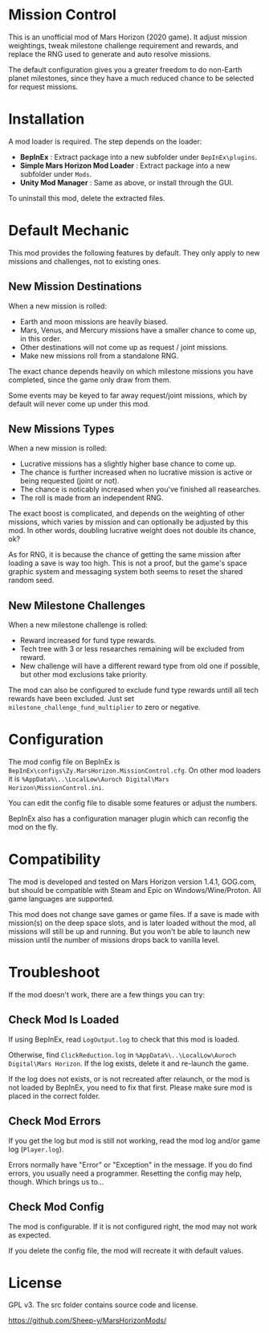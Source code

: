 # ﻿Mission Control #

This is an unofficial mod of Mars Horizon (2020 game).
It adjust mission weightings, tweak milestone challenge requirement and rewards, and replace the RNG used to generate and auto resolve missions.

The default configuration gives you a greater freedom to do non-Earth planet milestones,
since they have a much reduced chance to be selected for request missions.


# Installation #

A mod loader is required.  The step depends on the loader:

* **BepInEx** : Extract package into a new subfolder under `BepInEx\plugins`.
* **Simple Mars Horizon Mod Loader** : Extract package into a new subfolder under `Mods`.
* **Unity Mod Manager** : Same as above, or install through the GUI.

To uninstall this mod, delete the extracted files.


# Default Mechanic #

This mod provides the following features by default.
They only apply to new missions and challenges, not to existing ones.

## New Mission Destinations ##

When a new mission is rolled:

* Earth and moon missions are heavily biased.
* Mars, Venus, and Mercury missions have a smaller chance to come up, in this order.
* Other destinations will not come up as request / joint missions.
* Make new missions roll from a standalone RNG.

The exact chance depends heavily on which milestone missions you have completed,
since the game only draw from them.

Some events may be keyed to far away request/joint missions, which by default will never come up under this mod.

## New Missions Types ##

When a new mission is rolled:

* Lucrative missions has a slightly higher base chance to come up.
* The chance is further increased when no lucrative mission is active or being requested (joint or not).
* The chance is noticably increased when you've finished all reasearches.
* The roll is made from an independent RNG.

The exact boost is complicated, and depends on the weighting of other missions,
which varies by mission and can optionally be adjusted by this mod.
In other words, doubling lucrative weight does not double its chance, ok?

As for RNG, it is because the chance of getting the same mission after loading a save is way too high.
This is not a proof, but the game's space graphic system and messaging system both seems to reset the shared random seed.

## New Milestone Challenges ##

When a new milestone challenge is rolled:

* Reward increased for fund type rewards.
* Tech tree with 3 or less researches remaining will be excluded from reward.
* New challenge will have a different reward type from old one if possible, but other mod exclusions take priority.

The mod can also be configured to exclude fund type rewards untill all tech rewards have been excluded.
Just set `milestone_challenge_fund_multiplier` to zero or negative.


# Configuration #

The mod config file on BepInEx is `BepInEx\configs\Zy.MarsHorizon.MissionControl.cfg`.
On other mod loaders it is `%AppData%\..\LocalLow\Auroch Digital\Mars Horizon\MissionControl.ini`.

You can edit the config file to disable some features or adjust the numbers.

BepInEx also has a configuration manager plugin which can reconfig the mod on the fly.


# Compatibility #

The mod is developed and tested on Mars Horizon version 1.4.1, GOG.com,
but should be compatible with Steam and Epic on Windows/Wine/Proton.
All game languages are supported.

This mod does not change save games or game files.
If a save is made with mission(s) on the deep space slots, and is later loaded without the mod,
all missions will still be up and running. But you won't be able to launch new mission until the number of missions drops back to vanilla level.


# Troubleshoot #

If the mod doesn't work, there are a few things you can try:

## Check Mod Is Loaded

If using BepInEx, read `LogOutput.log` to check that this mod is loaded.

Otherwise, find `ClickReduction.log` in `%AppData%\..\LocalLow\Auroch Digital\Mars Horizon`.
If the log exists, delete it and re-launch the game.

If the log does not exists, or is not recreated after relaunch, or the mod is not loaded by BepInEx,
you need to fix that first.  Please make sure mod is placed in the correct folder.

## Check Mod Errors

If you get the log but mod is still not working, read the mod log and/or game log (`Player.log`).

Errors normally have "Error" or "Exception" in the message.
If you do find errors, you usually need a programmer.
Resetting the config may help, though.  Which brings us to...

## Check Mod Config

The mod is configurable.  If it is not configured right, the mod may not work as expected.

If you delete the config file, the mod will recreate it with default values.


# License #

GPL v3.  The src folder contains source code and license.

https://github.com/Sheep-y/MarsHorizonMods/
